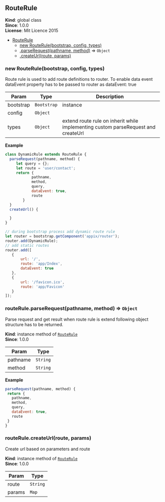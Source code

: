 <a name="RouteRule"></a>
## RouteRule
**Kind**: global class  
**Since**: 1.0.0  
**License**: Mit Licence 2015  

* [RouteRule](#RouteRule)
  * [new RouteRule(bootstrap, config, types)](#new_RouteRule_new)
  * [.parseRequest(pathname, method)](#RouteRule+parseRequest) ⇒ <code>Object</code>
  * [.createUrl(route, params)](#RouteRule+createUrl)

<a name="new_RouteRule_new"></a>
### new RouteRule(bootstrap, config, types)
Route rule is used to add route definitions to router.
To enable data event dataEvent property has to be passed to router as dataEvent: true


| Param | Type | Description |
| --- | --- | --- |
| bootstrap | <code>Bootstrap</code> | instance |
| config | <code>Object</code> |  |
| types | <code>Object</code> | extend route rule on inherit while implementing custom parseRequest and createUrl |

**Example**  
```js
class DynamicRule extends RouteRule {
  parseRequest(pathname, method) {
     let query = {};
     let route = 'user/contact';
     return {
            pathname,
            method,
            query,
            dataEvent: true,
            route
        }
  }
  createUrl() {

  }
}

// during bootstrap process add dynamic route rule
let router = bootstrap.getComponent('appix/router');
router.add(DynamicRule);
// add static routes
router.add([
   {
       url: '/',
       route: 'app/Index',
       dataEvent: true
   },
   {
       url: '/favicon.ico',
       route: 'app/Favicon'
   }
]);
```
<a name="RouteRule+parseRequest"></a>
### routeRule.parseRequest(pathname, method) ⇒ <code>Object</code>
Parse request and get result when route rule is extend following object structure has to be returned.

**Kind**: instance method of <code>[RouteRule](#RouteRule)</code>  
**Since**: 1.0.0  

| Param | Type |
| --- | --- |
| pathname | <code>String</code> | 
| method | <code>String</code> | 

**Example**  
```js
parseRequest(pathname, method) {
 return {
   pathname,
   method,
   query,
   dataEvent: true,
   route
 }
}
```
<a name="RouteRule+createUrl"></a>
### routeRule.createUrl(route, params)
Create url based on parameters and route

**Kind**: instance method of <code>[RouteRule](#RouteRule)</code>  
**Since**: 1.0.0  

| Param | Type |
| --- | --- |
| route | <code>String</code> | 
| params | <code>Map</code> | 

